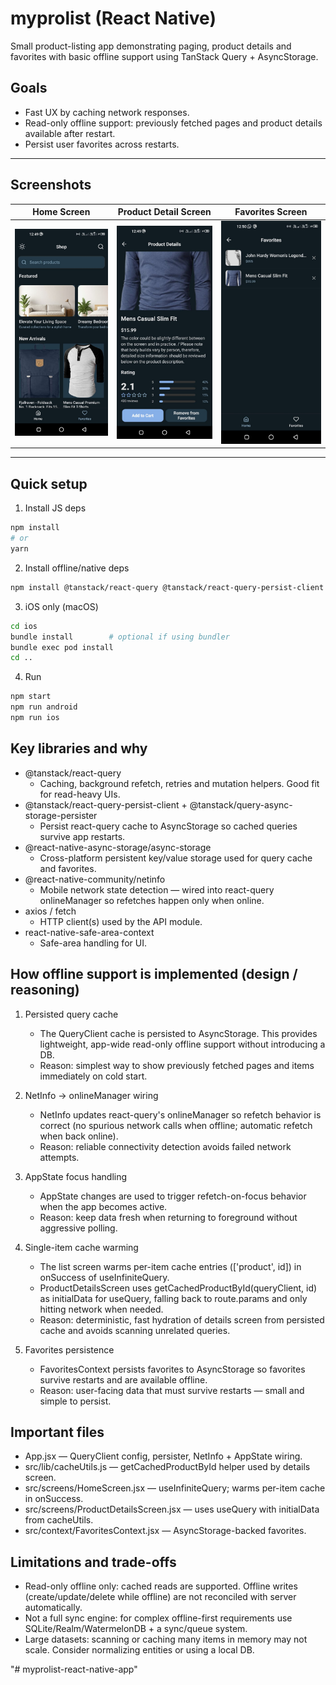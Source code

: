 # myprolist (React Native)

Small product-listing app demonstrating paging, product details and favorites with basic offline support using TanStack Query + AsyncStorage.

## Goals
- Fast UX by caching network responses.
- Read-only offline support: previously fetched pages and product details available after restart.
- Persist user favorites across restarts.

---

## Screenshots

| Home Screen | Product Detail Screen | Favorites Screen |
|:------------:|:--------:|:------------:|
| ![Home](assets/prolist1.jpg) | ![Product Detail](assets/prolist2.jpg) | ![Favorites](assets/prolist3.jpg) |


---

## Quick setup

1. Install JS deps
```sh
npm install
# or
yarn
```

2. Install offline/native deps
```sh
npm install @tanstack/react-query @tanstack/react-query-persist-client @tanstack/query-async-storage-persister @react-native-async-storage/async-storage @react-native-community/netinfo axios
```

3. iOS only (macOS)
```sh
cd ios
bundle install        # optional if using bundler
bundle exec pod install
cd ..
```

4. Run
```sh
npm start
npm run android
npm run ios
```

## Key libraries and why

- @tanstack/react-query
  - Caching, background refetch, retries and mutation helpers. Good fit for read-heavy UIs.
- @tanstack/react-query-persist-client + @tanstack/query-async-storage-persister
  - Persist react-query cache to AsyncStorage so cached queries survive app restarts.
- @react-native-async-storage/async-storage
  - Cross-platform persistent key/value storage used for query cache and favorites.
- @react-native-community/netinfo
  - Mobile network state detection — wired into react-query onlineManager so refetches happen only when online.
- axios / fetch
  - HTTP client(s) used by the API module.
- react-native-safe-area-context
  - Safe-area handling for UI.

## How offline support is implemented (design / reasoning)

1. Persisted query cache
   - The QueryClient cache is persisted to AsyncStorage. This provides lightweight, app-wide read-only offline support without introducing a DB.
   - Reason: simplest way to show previously fetched pages and items immediately on cold start.

2. NetInfo → onlineManager wiring
   - NetInfo updates react-query's onlineManager so refetch behavior is correct (no spurious network calls when offline; automatic refetch when back online).
   - Reason: reliable connectivity detection avoids failed network attempts.

3. AppState focus handling
   - AppState changes are used to trigger refetch-on-focus behavior when the app becomes active.
   - Reason: keep data fresh when returning to foreground without aggressive polling.

4. Single-item cache warming
   - The list screen warms per-item cache entries (['product', id]) in onSuccess of useInfiniteQuery.
   - ProductDetailsScreen uses getCachedProductById(queryClient, id) as initialData for useQuery, falling back to route.params and only hitting network when needed.
   - Reason: deterministic, fast hydration of details screen from persisted cache and avoids scanning unrelated queries.

5. Favorites persistence
   - FavoritesContext persists favorites to AsyncStorage so favorites survive restarts and are available offline.
   - Reason: user-facing data that must survive restarts — small and simple to persist.


## Important files
- App.jsx — QueryClient config, persister, NetInfo + AppState wiring.
- src/lib/cacheUtils.js — getCachedProductById helper used by details screen.
- src/screens/HomeScreen.jsx — useInfiniteQuery; warms per-item cache in onSuccess.
- src/screens/ProductDetailsScreen.jsx — uses useQuery with initialData from cacheUtils.
- src/context/FavoritesContext.jsx — AsyncStorage-backed favorites.

## Limitations and trade-offs

- Read-only offline only: cached reads are supported. Offline writes (create/update/delete while offline) are not reconciled with server automatically.
- Not a full sync engine: for complex offline-first requirements use SQLite/Realm/WatermelonDB + a sync/queue system.
- Large datasets: scanning or caching many items in memory may not scale. Consider normalizing entities or using a local DB.



"# myprolist-react-native-app" 
